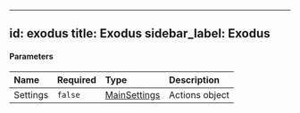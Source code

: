 ---
id: exodus
title: Exodus
sidebar_label: Exodus
---------------------

#### Parameters
| Name     | Required | Type                                | Description    |
|:---------|:---------|:------------------------------------|:---------------|
| Settings | `false`  | [MainSettings](/api/main-settings/) | Actions object |
